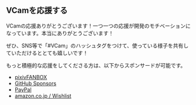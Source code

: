 VCamを応援する
---

VCamの応援ありがとうございます！一つ一つの応援が開発のモチベーションになっています。本当にありがとうございます！

ぜひ、SNS等で「#VCam」のハッシュタグをつけて、使っている様子を共有していただけるととても嬉しいです！

もっと積極的な応援をしてくださる方は、以下からスポンサードが可能です。

- [pixivFANBOX](https://tattn.fanbox.cc/plans)
- [GitHub Sponsors](https://github.com/sponsors/tattn)
- [PayPal](https://www.paypal.com/paypalme/tattn)
- [amazon.co.jp / Wishlist](https://www.amazon.co.jp/hz/wishlist/ls/3SCV9RDEF2ZWJ)

